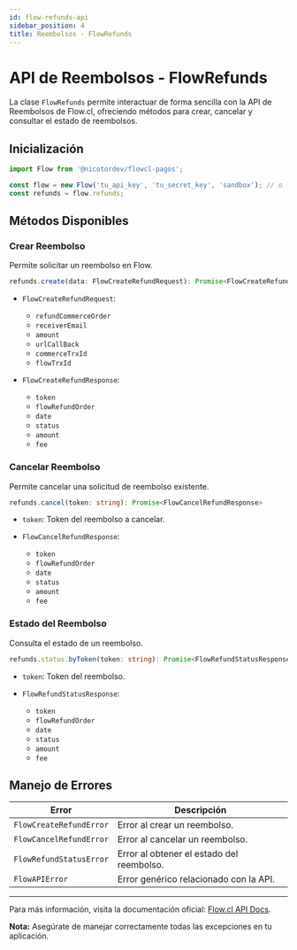 ```yaml
---
id: flow-refunds-api
sidebar_position: 4
title: Reembolsos - FlowRefunds
---
```


# API de Reembolsos - FlowRefunds

La clase `FlowRefunds` permite interactuar de forma sencilla con la API de Reembolsos de Flow.cl, ofreciendo métodos para crear, cancelar y consultar el estado de reembolsos.

## Inicialización

```typescript
import Flow from '@nicotordev/flowcl-pagos';

const flow = new Flow('tu_api_key', 'tu_secret_key', 'sandbox'); // o 'production'
const refunds = flow.refunds;
```

## Métodos Disponibles

### Crear Reembolso

Permite solicitar un reembolso en Flow.

```typescript
refunds.create(data: FlowCreateRefundRequest): Promise<FlowCreateRefundResponse>
```

- `FlowCreateRefundRequest`:

  - `refundCommerceOrder`
  - `receiverEmail`
  - `amount`
  - `urlCallBack`
  - `commerceTrxId`
  - `flowTrxId`

- `FlowCreateRefundResponse`:
  - `token`
  - `flowRefundOrder`
  - `date`
  - `status`
  - `amount`
  - `fee`

### Cancelar Reembolso

Permite cancelar una solicitud de reembolso existente.

```typescript
refunds.cancel(token: string): Promise<FlowCancelRefundResponse>
```

- `token`: Token del reembolso a cancelar.

- `FlowCancelRefundResponse`:
  - `token`
  - `flowRefundOrder`
  - `date`
  - `status`
  - `amount`
  - `fee`

### Estado del Reembolso

Consulta el estado de un reembolso.

```typescript
refunds.status.byToken(token: string): Promise<FlowRefundStatusResponse>
```

- `token`: Token del reembolso.

- `FlowRefundStatusResponse`:
  - `token`
  - `flowRefundOrder`
  - `date`
  - `status`
  - `amount`
  - `fee`

## Manejo de Errores

| Error                   | Descripción                               |
| ----------------------- | ----------------------------------------- |
| `FlowCreateRefundError` | Error al crear un reembolso.              |
| `FlowCancelRefundError` | Error al cancelar un reembolso.           |
| `FlowRefundStatusError` | Error al obtener el estado del reembolso. |
| `FlowAPIError`          | Error genérico relacionado con la API.    |

---

Para más información, visita la documentación oficial: [Flow.cl API Docs](https://www.flow.cl/docs/api.html#tag/refund).

**Nota:** Asegúrate de manejar correctamente todas las excepciones en tu aplicación.
